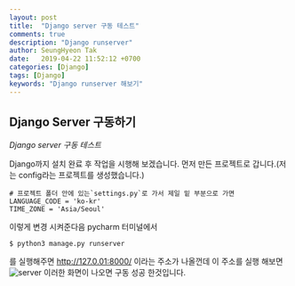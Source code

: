 ```yaml
---
layout: post
title:  "Django server 구동 테스트"
comments: true
description: "Django runserver"
author: SeungHyeon Tak
date:   2019-04-22 11:52:12 +0700
categories: [Django]
tags: [Django]
keywords: "Django runserver 해보기"
---
```

## Django Server 구동하기
*Django server 구동 테스트*

Django까지 설치 완료 후 작업을 시행해 보겠습니다.
먼저 만든 프로젝트로 갑니다.(저는 config라는 프로젝트를 생성했습니다.)

```
# 프로젝트 폴더 안에 있는`settings.py`로 가서 제일 밑 부분으로 가면
LANGUAGE_CODE = 'ko-kr'
TIME_ZONE = 'Asia/Seoul'
```

이렇게 변경 시켜준다음
pycharm 터미널에서

```
$ python3 manage.py runserver
```

를 실행해주면 <http://127.0.01:8000/> 이라는 주소가 나올껀데
이 주소를 실행 해보면
![server](https://user-images.githubusercontent.com/46446165/57067357-b62c4a80-6d09-11e9-8ee5-851ecedeb35e.png)
이러한 화면이 나오면 구동 성공 한것입니다.
